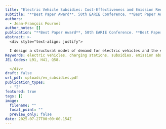 ```yaml
---
title: "Electric Vehicle Subsidies: Cost-Effectiveness and Emission Reductions"
subtitle: "**Best Paper Award**, 50th EARIE Conference. **Best Paper Award**, 2nd AFET Conference."
authors:
  - Jean-François Fournel
author_notes: []
publication: "**Best Paper Award**, 50th EARIE Conference. **Best Paper Award**, 2nd AFET Conference. R&R AEJ Microeconomics"
abstract: >-
  <div style="text-align: justify">

  I design a structural model of demand for electric vehicles and the supply of a public charging infrastructure by forward-looking local planners. Using Canadian data, I study the cost-effectiveness of electric vehicle incentives in this context. Subsidizing electric vehicle purchases doubled adoption in Quebec but had only a small impact on network provision. I conduct a rigorous cost-benefit analysis to study the environmental performance of Quebec’s rebate program. I find that the marginal abatement cost of emissions is substantially higher than the social cost of carbon, suggesting that policymakers in Quebec overinvested on electric vehicle incentives.
Keywords: electric vehicles, charging stations, subsidies, emission abatement, cost- benefit analysis, indirect network effects.
JEL Codes: L91, H41, Q58.

  </div>
draft: false
url_pdf: uploads/ev_subsidies.pdf
publication_types:
  - "2"
featured: true
tags: []
image:
  filename: ""
  focal_point: ""
  preview_only: false
date: 2025-07-27T00:00:00.154Z
---
```


